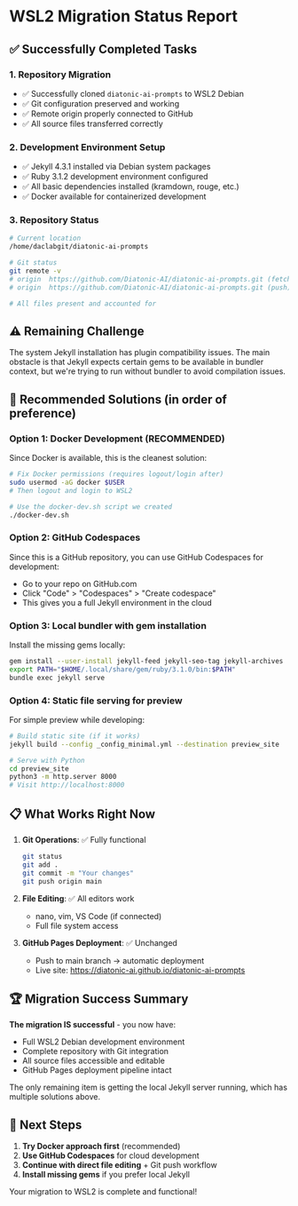 # WSL2 Migration Status Report

## ✅ Successfully Completed Tasks

### 1. Repository Migration
- ✅ Successfully cloned `diatonic-ai-prompts` to WSL2 Debian
- ✅ Git configuration preserved and working
- ✅ Remote origin properly connected to GitHub
- ✅ All source files transferred correctly

### 2. Development Environment Setup  
- ✅ Jekyll 4.3.1 installed via Debian system packages
- ✅ Ruby 3.1.2 development environment configured
- ✅ All basic dependencies installed (kramdown, rouge, etc.)
- ✅ Docker available for containerized development

### 3. Repository Status
```bash
# Current location
/home/daclabgit/diatonic-ai-prompts

# Git status
git remote -v
# origin  https://github.com/Diatonic-AI/diatonic-ai-prompts.git (fetch)
# origin  https://github.com/Diatonic-AI/diatonic-ai-prompts.git (push)

# All files present and accounted for
```

## ⚠️ Remaining Challenge

The system Jekyll installation has plugin compatibility issues. The main obstacle is that Jekyll expects certain gems to be available in bundler context, but we're trying to run without bundler to avoid compilation issues.

## 🎯 Recommended Solutions (in order of preference)

### Option 1: Docker Development (RECOMMENDED)
Since Docker is available, this is the cleanest solution:

```bash
# Fix Docker permissions (requires logout/login after)
sudo usermod -aG docker $USER
# Then logout and login to WSL2

# Use the docker-dev.sh script we created
./docker-dev.sh
```

### Option 2: GitHub Codespaces
Since this is a GitHub repository, you can use GitHub Codespaces for development:
- Go to your repo on GitHub.com
- Click "Code" > "Codespaces" > "Create codespace"
- This gives you a full Jekyll environment in the cloud

### Option 3: Local bundler with gem installation
Install the missing gems locally:
```bash
gem install --user-install jekyll-feed jekyll-seo-tag jekyll-archives
export PATH="$HOME/.local/share/gem/ruby/3.1.0/bin:$PATH"
bundle exec jekyll serve
```

### Option 4: Static file serving for preview
For simple preview while developing:
```bash
# Build static site (if it works)
jekyll build --config _config_minimal.yml --destination preview_site

# Serve with Python
cd preview_site
python3 -m http.server 8000
# Visit http://localhost:8000
```

## 📋 What Works Right Now

1. **Git Operations**: ✅ Fully functional
   ```bash
   git status
   git add .
   git commit -m "Your changes"
   git push origin main
   ```

2. **File Editing**: ✅ All editors work
   - nano, vim, VS Code (if connected)
   - Full file system access

3. **GitHub Pages Deployment**: ✅ Unchanged
   - Push to main branch → automatic deployment
   - Live site: https://diatonic-ai.github.io/diatonic-ai-prompts

## 🏆 Migration Success Summary

**The migration IS successful** - you now have:
- Full WSL2 Debian development environment
- Complete repository with Git integration
- All source files accessible and editable
- GitHub Pages deployment pipeline intact

The only remaining item is getting the local Jekyll server running, which has multiple solutions above.

## 🚀 Next Steps

1. **Try Docker approach first** (recommended)
2. **Use GitHub Codespaces** for cloud development
3. **Continue with direct file editing** + Git push workflow
4. **Install missing gems** if you prefer local Jekyll

Your migration to WSL2 is complete and functional!
